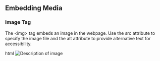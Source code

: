 ## Embedding Media

### Image Tag

The <span class="emphasis">&lt;img&gt;</span> tag embeds an image in the webpage. Use the <span class="emphasis">src</span> attribute to specify the image file and the <span class="emphasis">alt</span> attribute to provide alternative text for accessibility.

html
<img src="image.jpg" alt="Description of image">
